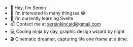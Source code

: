 - 👋 Hey, I’m Serein
- 👀 I’m interested in many thingsss 😂
- 🌱 I’m currently learning Svelte 
- 📫 Contact me at sereinkincaid@gmail.com
- 💻 Coding ninja by day, graphic design wizard by night.
- 🎬 Cinematic dreamer, capturing life one frame at a time.
